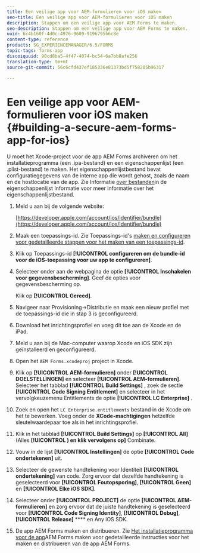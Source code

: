 ```yaml
---
title: Een veilige app voor AEM-formulieren voor iOS maken
seo-title: Een veilige app voor AEM-formulieren voor iOS maken
description: Stappen om een veilige app voor AEM Forms te maken.
seo-description: Stappen om een veilige app voor AEM Forms te maken.
uuid: 6c4b160f-4d0c-4976-9609-9196795b6c8e
content-type: reference
products: SG_EXPERIENCEMANAGER/6.5/FORMS
topic-tags: forms-app
discoiquuid: 90cd8ba5-4f47-4074-bc54-6a7bb8afe256
translation-type: tm+mt
source-git-commit: 56c6cfd437ef185336e81373bd5f758205b96317

---
```



# Een veilige app voor AEM-formulieren voor iOS maken {#building-a-secure-aem-forms-app-for-ios}

U moet het Xcode-project voor de app AEM Forms archiveren om het installatieprogramma (een .ipa-bestand) en een eigenschappenlijst (een .plist-bestand) te maken. Het eigenschappenlijstbestand bevat configuratiegegevens van de interne app die wordt gehost, zoals de naam en de hostlocatie van de app. Zie Informatie [over bestanden](https://developer.apple.com/library/ios/#documentation/general/Reference/InfoPlistKeyReference/Articles/AboutInformationPropertyListFiles.html)in de eigenschappenlijst Informatie voor meer informatie over het eigenschappenlijstbestand.

1. Meld u aan bij de volgende website:

   [https://developer.apple.com/account/ios/identifier/bundle](https://developer.apple.com/account/ios/identifier/bundle)

1. Maak een toepassings-id. Zie Toepassings-id&#39;s [maken en configureren voor gedetailleerde stappen voor het maken van een toepassings-id](https://developer.apple.com/library/ios/documentation/IDEs/Conceptual/AppDistributionGuide/MaintainingProfiles/MaintainingProfiles.html).
1. Klik op Toepassings-id **[!UICONTROL configureren om de bundle-id voor de iOS-toepassing voor uw app te configureren]**.
1. Selecteer onder aan de webpagina de optie **[!UICONTROL Inschakelen voor gegevensbescherming]**. Geef de opties voor gegevensbescherming op.

   Klik op **[!UICONTROL Gereed]**.

1. Navigeer naar Provisioning->Distributie en maak een nieuw profiel met de toepassings-id die in stap 3 is geconfigureerd.
1. Download het inrichtingsprofiel en voeg dit toe aan de Xcode en de iPad.
1. Meld u aan bij de Mac-computer waarop Xcode en iOS SDK zijn geïnstalleerd en geconfigureerd.
1. Open het `AEM Forms.xcodeproj` project in Xcode.
1. Klik op **[!UICONTROL AEM-formulieren]** onder **[!UICONTROL DOELSTELLINGEN]** en selecteer **[!UICONTROL AEM-formulieren]**. Selecteer het tabblad **[!UICONTROL Build Settings]** , zoek de sectie **[!UICONTROL Code Signing Entitlement]** en selecteer in het vervolgkeuzemenu Entitlements de optie **[!UICONTROL LC Enterprise]** .
1. Zoek en open het `LC Enterprise.entitlements` bestand in de Xcode om het te bewerken. Voeg onder de **XCode-machtigingen** hetzelfde sleutelwaardepaar toe als in het inrichtingsprofiel.
1. Klik in het tabblad **[!UICONTROL Build Settings]** op **[!UICONTROL All]** (Alles **[!UICONTROL ) en klik vervolgens op]** Combinate.
1. Vouw in de lijst **[!UICONTROL Instellingen]** de optie **[!UICONTROL Code ondertekenen]** uit.
1. Selecteer de gewenste handtekening voor Identiteit **[!UICONTROL ondertekening]** van code. Zorg ervoor dat dezelfde handtekening is geselecteerd voor **[!UICONTROL Foutopsporing]**, **[!UICONTROL Geen]** en **[!UICONTROL Elke iOS SDK]**.
1. Selecteer onder **[!UICONTROL PROJECT]** de optie **[!UICONTROL AEM-formulieren]** en zorg ervoor dat de juiste handtekening is geselecteerd voor **[!UICONTROL Code Signing Identity]**, **[!UICONTROL Debug]**, **[!UICONTROL Release]** **** en Any iOS SDK.
1. De app AEM Forms maken en distribueren. Zie [Het installatieprogramma voor de app](/help/forms/using/setup-xcode-project-build-installer.md#main-pars-text-12)AEM Forms maken voor gedetailleerde instructies voor het maken en distribueren van de app AEM Forms.
